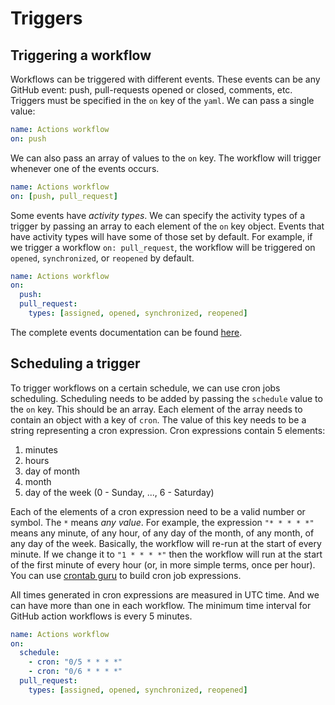 # Triggers

## Triggering a workflow

Workflows can be triggered with different events. These events can be any GitHub event: push, pull-requests opened or closed, comments, etc. Triggers must be specified in the `on` key of the `yaml`. We can pass a single value:

``` yaml
name: Actions workflow
on: push
```

We can also pass an array of values to the `on` key. The workflow will trigger whenever one of the events occurs.

``` yaml
name: Actions workflow
on: [push, pull_request]
```

Some events have *activity types*. We can specify the activity types of a trigger by passing an array to each element of the `on` key object. Events that have activity types will have some of those set by default. For example, if we trigger a workflow `on: pull_request`, the workflow will be triggered on `opened`, `synchronized`, or `reopened` by default.

``` yaml
name: Actions workflow
on:
  push:
  pull_request:
    types: [assigned, opened, synchronized, reopened]
```

The complete events documentation can be found [here](https://docs.github.com/en/actions/learn-github-actions/events-that-trigger-workflows).

## Scheduling a trigger

To trigger workflows on a certain schedule, we can use cron jobs scheduling. Scheduling needs to be added by passing the `schedule` value to the `on` key. This should be an array. Each element of the array needs to contain an object with a key of `cron`. The value of this key needs to be a string representing a cron expression. Cron expressions contain 5 elements:

1. minutes
2. hours
3. day of month
4. month
5. day of the week (0 - Sunday, ..., 6 - Saturday)

Each of the elements of a cron expression need to be a valid number or symbol. The `*` means *any value*. For example, the expression `"* * * * *"` means any minute, of any hour, of any day of the month, of any month, of any day of the week. Basically, the workflow will re-run at the start of every minute. If we change it to `"1 * * * *"` then the workflow will run at the start of the first minute of every hour (or, in more simple terms, once per hour). You can use [crontab guru](https://crontab.guru/) to build cron job expressions.

All times generated in cron expressions are measured in UTC time. And we can have more than one in each workflow. The minimum time interval for GitHub action workflows is every 5 minutes.

``` yaml
name: Actions workflow
on:
  schedule:
    - cron: "0/5 * * * *"
    - cron: "0/6 * * * *"
  pull_request:
    types: [assigned, opened, synchronized, reopened]
```
